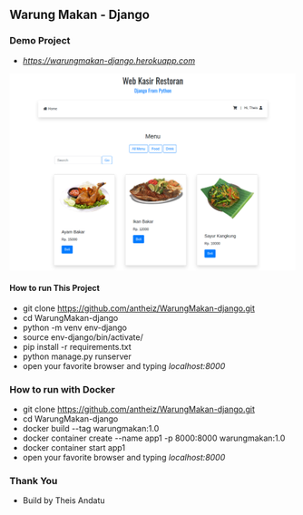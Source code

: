 ## Warung Makan - Django

### Demo Project
* _https://warungmakan-django.herokuapp.com_

![Current Result WarungMakan - Django](https://github.com/antheiz/WarungMakan-django/blob/master/static/img/Mockup%20Warung%20Makan%20Django.png)

#### How to run This Project 

* git clone https://github.com/antheiz/WarungMakan-django.git
* cd WarungMakan-django
* python -m venv env-django
* source env-django/bin/activate/
* pip install -r requirements.txt
* python manage.py runserver
* open your favorite browser and typing _localhost:8000_

### How to run with Docker
* git clone https://github.com/antheiz/WarungMakan-django.git
* cd WarungMakan-django
* docker build --tag warungmakan:1.0
* docker container create --name app1 -p 8000:8000 warungmakan:1.0
* docker container start app1
* open your favorite browser and typing _localhost:8000_

### Thank You
* Build by Theis Andatu


